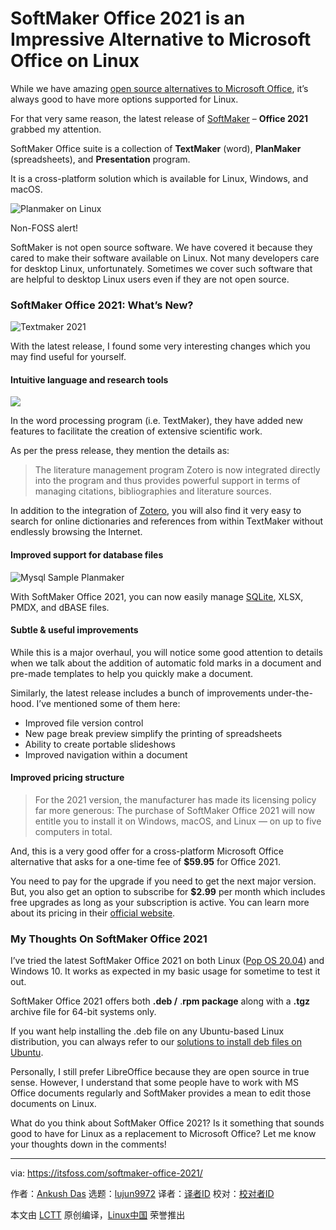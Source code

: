 [#]: collector: (lujun9972)
[#]: translator: ( )
[#]: reviewer: ( )
[#]: publisher: ( )
[#]: url: ( )
[#]: subject: (SoftMaker Office 2021 is an Impressive Alternative to Microsoft Office on Linux)
[#]: via: (https://itsfoss.com/softmaker-office-2021/)
[#]: author: (Ankush Das https://itsfoss.com/author/ankush/)

SoftMaker Office 2021 is an Impressive Alternative to Microsoft Office on Linux
======

While we have amazing [open source alternatives to Microsoft Office][1], it’s always good to have more options supported for Linux.

For that very same reason, the latest release of [SoftMaker][2] – **Office 2021** grabbed my attention.

SoftMaker Office suite is a collection of **TextMaker** (word), **PlanMaker** (spreadsheets), and **Presentation** program.

It is a cross-platform solution which is available for Linux, Windows, and macOS.

![Planmaker on Linux][3]

Non-FOSS alert!

SoftMaker is not open source software. We have covered it because they cared to make their software available on Linux. Not many developers care for desktop Linux, unfortunately. Sometimes we cover such software that are helpful to desktop Linux users even if they are not open source.

### SoftMaker Office 2021: What’s New?

![Textmaker 2021][4]

With the latest release, I found some very interesting changes which you may find useful for yourself.

#### Intuitive language and research tools

![][5]

In the word processing program (i.e. TextMaker), they have added new features to facilitate the creation of extensive scientific work.

As per the press release, they mention the details as:

> The literature management program Zotero is now integrated directly into the program and thus provides powerful support in terms of managing citations, bibliographies and literature sources.

In addition to the integration of [Zotero][6], you will also find it very easy to search for online dictionaries and references from within TextMaker without endlessly browsing the Internet.

#### Improved support for database files

![Mysql Sample Planmaker][7]

With SoftMaker Office 2021, you can now easily manage [SQLite][8], XLSX, PMDX, and dBASE files.

#### Subtle &amp; useful improvements

While this is a major overhaul, you will notice some good attention to details when we talk about the addition of automatic fold marks in a document and pre-made templates to help you quickly make a document.

Similarly, the latest release includes a bunch of improvements under-the-hood. I’ve mentioned some of them here:

  * Improved file version control
  * New page break preview simplify the printing of spreadsheets
  * Ability to create portable slideshows
  * Improved navigation within a document



#### Improved pricing structure

> For the 2021 version, the manufacturer has made its licensing policy far more generous: The purchase of SoftMaker Office 2021 will now entitle you to install it on Windows, macOS, and Linux — on up to five computers in total.

And, this is a very good offer for a cross-platform Microsoft Office alternative that asks for a one-time fee of ****$59.95**** for Office 2021.

You need to pay for the upgrade if you need to get the next major version. But, you also get an option to subscribe for **$2.99** per month which includes free upgrades as long as your subscription is active. You can learn more about its pricing in their [official website][9].

### My Thoughts On SoftMaker Office 2021

I’ve tried the latest SoftMaker Office 2021 on both Linux ([Pop OS 20.04][10]) and Windows 10. It works as expected in my basic usage for sometime to test it out.

SoftMaker Office 2021 offers both **.deb /** .**rpm package** along with a **.tgz** archive file for 64-bit systems only.

If you want help installing the .deb file on any Ubuntu-based Linux distribution, you can always refer to our [solutions to install deb files on Ubuntu][11].

Personally, I still prefer LibreOffice because they are open source in true sense. However, I understand that some people have to work with MS Office documents regularly and SoftMaker provides a mean to edit those documents on Linux.

What do you think about SoftMaker Office 2021? Is it something that sounds good to have for Linux as a replacement to Microsoft Office? Let me know your thoughts down in the comments!

--------------------------------------------------------------------------------

via: https://itsfoss.com/softmaker-office-2021/

作者：[Ankush Das][a]
选题：[lujun9972][b]
译者：[译者ID](https://github.com/译者ID)
校对：[校对者ID](https://github.com/校对者ID)

本文由 [LCTT](https://github.com/LCTT/TranslateProject) 原创编译，[Linux中国](https://linux.cn/) 荣誉推出

[a]: https://itsfoss.com/author/ankush/
[b]: https://github.com/lujun9972
[1]: https://itsfoss.com/best-free-open-source-alternatives-microsoft-office/
[2]: https://www.softmaker.com/en/
[3]: https://i0.wp.com/itsfoss.com/wp-content/uploads/2020/06/planmaker_linux_1_en.png?ssl=1
[4]: https://i0.wp.com/itsfoss.com/wp-content/uploads/2020/06/textmaker-screenshot.png?ssl=1
[5]: https://i2.wp.com/itsfoss.com/wp-content/uploads/2020/06/textmaker-biblo.png?ssl=1
[6]: https://www.zotero.org
[7]: https://i1.wp.com/itsfoss.com/wp-content/uploads/2020/06/mysql-sample-planmaker.png?ssl=1
[8]: https://www.sqlite.org/index.html
[9]: https://www.softmaker.com/en/shop-softmaker-office
[10]: https://itsfoss.com/pop-os-20-04-review/
[11]: https://itsfoss.com/install-deb-files-ubuntu/
